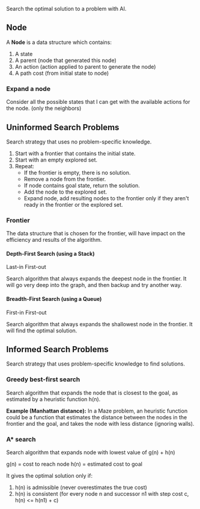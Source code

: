 Search the optimal solution to a problem with AI.

## Node
A **Node** is a data structure which contains:
1. A state
2. A parent (node that generated this node)
3. An action (action applied to parent to generate the node)
4. A path cost (from initial state to node)

### Expand a node
Consider all the possible states that I can get with the available actions for the node. (only the neighbors)

## Uninformed Search Problems
Search strategy that uses no problem-specific knowledge.

1. Start with a frontier that contains the initial state.
2. Start with an empty explored set.
3. Repeat:
	-  If the frontier is empty, there is no solution.
	-  Remove a node from the frontier.
	-  If node contains goal state, return the solution.
	-  Add the node to the explored set.
	-  Expand node, add resulting nodes to the frontier only if they aren't ready in the frontier or the explored set.

### Frontier
The data structure that is chosen for the frontier, will have impact on the efficiency and results of the algorithm.

#### Depth-First Search (using a Stack)
Last-in First-out

Search algorithm that always expands the deepest node in the frontier. It will go very deep into the graph, and then backup and try another way.

#### Breadth-First Search (using a Queue)
First-in First-out

Search algorithm that always expands the shallowest node in the frontier.
It will find the optimal solution.

## Informed Search Problems
Search strategy that uses problem-specific knowledge to find solutions.

### Greedy best-first search
Search algorithm that expands the node that is closest to the goal, as estimated by a heuristic function h(n).

**Example (Manhattan distance):** In a Maze problem, an heuristic function could be a function that estimates the distance between the nodes in the frontier and the goal, and takes the node with less distance (ignoring walls).

### A* search
Search algorithm that expands node with lowest value of g(n) + h(n)

g(n) = cost to reach node
h(n) = estimated cost to goal

It gives the optimal solution only if:
1. h(n) is admissible (never overestimates the true cost)
2. h(n) is consistent (for every node n and successor n1 with step cost c, h(n) <= h(n1) + c)